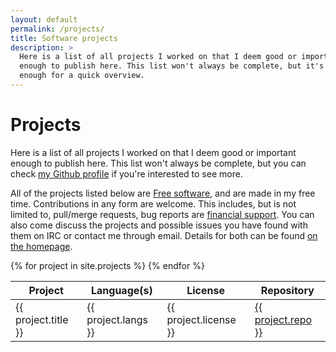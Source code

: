 ```yaml
---
layout: default
permalink: /projects/
title: Software projects
description: >
  Here is a list of all projects I worked on that I deem good or important
  enough to publish here. This list won't always be complete, but it's good
  enough for a quick overview.
---
```


# Projects
Here is a list of all projects I worked on that I deem good or important enough
to publish here. This list won't always be complete, but you can check [my
Github profile][github] if you're interested to see more.

All of the projects listed below are [Free software][free-software], and are
made in my free time. Contributions in any form are welcome. This includes, but
is not limited to, pull/merge requests, bug reports are [financial
support][support]. You can also come discuss the projects and possible issues
you have found with them on IRC or contact me through email. Details for both
can be found [on the homepage][home].

<table class="table">
	<thead>
		<tr>
			<th>Project</th>
			<th>Language(s)</th>
			<th>License</th>
			<th>Repository</th>
		</tr>
	</thead>
	<tbody>
		{% for project in site.projects %}
			<tr>
				<td>{{ project.title }}</td>
				<td>{{ project.langs }}</td>
				<td>{{ project.license }}</td>
				<td><a href="{{ project.repo }}">{{ project.repo }}</a></td>
			</tr>
		{% endfor %}
	</tbody>
</table>

[free-software]: https://en.wikipedia.org/wiki/Free_software
[github]: https://github.com/tyil
[home]: /
[support]: /support/
